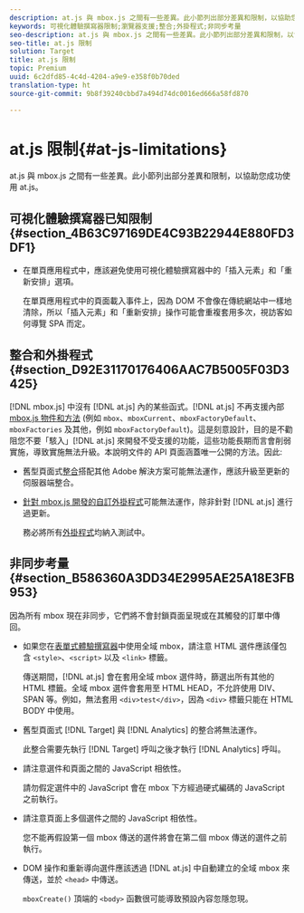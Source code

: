 ```yaml
---
description: at.js 與 mbox.js 之間有一些差異。此小節列出部分差異和限制，以協助您成功使用 at.js。
keywords: 可視化體驗撰寫器限制;瀏覽器支援;整合;外掛程式;非同步考量
seo-description: at.js 與 mbox.js 之間有一些差異。此小節列出部分差異和限制，以協助您成功使用 at.js。
seo-title: at.js 限制
solution: Target
title: at.js 限制
topic: Premium
uuid: 6c2dfd85-4c4d-4204-a9e9-e358f0b70ded
translation-type: ht
source-git-commit: 9b8f39240cbbd7a494d74dc0016ed666a58fd870

---
```



# at.js 限制{#at-js-limitations}

at.js 與 mbox.js 之間有一些差異。此小節列出部分差異和限制，以協助您成功使用 at.js。

## 可視化體驗撰寫器已知限制 {#section_4B63C97169DE4C93B22944E880FD3DF1}

* 在單頁應用程式中，應該避免使用可視化體驗撰寫器中的「插入元素」和「重新安排」選項。

   在單頁應用程式中的頁面載入事件上，因為 DOM 不會像在傳統網站中一樣地清除，所以「插入元素」和「重新安排」操作可能會重複套用多次，視訪客如何導覽 SPA 而定。

## 整合和外掛程式{#section_D92E31170176406AAC7B5005F03D3425}

[!DNL mbox.js] 中沒有 [!DNL at.js] 內的某些函式。[!DNL at.js] 不再支援內部 [mbox.js 物件和方法](../../../../c-target/c-visitor-profile/variables-profiles-parameters-methods.md#section_8C78059D15D9452F95636A5640188537) (例如 `mbox`、`mboxCurrent`、`mboxFactoryDefault`、`mboxFactories` 及其他，例如 `mboxFactoryDefault`)。這是刻意設計，目的是不勸阻您不要「駭入」[!DNL at.js] 來開發不受支援的功能，這些功能長期而言會削弱實施，導致實施無法升級。本說明文件的 API 頁面涵蓋唯一公開的方法。因此:

* 舊型頁面式[整合](../../../../c-implementing-target/c-implementing-target-for-client-side-web/c-how-atjs-works/target-atjs-integrations.md#concept_C100BC4F073C4B57A608B309D0157B39)搭配其他 Adobe 解決方案可能無法運作，應該升級至更新的伺服器端整合。
* [針對 mbox.js 開發的自訂外掛程式](../../../../c-implementing-target/c-implementing-target-for-client-side-web/t-mbox-download/c-target-atjs-implementation/target-atjs-plugins.md#concept_F5D4C0A4DACF41409CC42FDD93B13FAF)可能無法運作，除非針對 [!DNL at.js] 進行過更新。

   務必將所有[外掛程式](../../../../c-implementing-target/c-implementing-target-for-client-side-web/t-mbox-download/c-target-atjs-implementation/target-atjs-plugins.md#concept_F5D4C0A4DACF41409CC42FDD93B13FAF)均納入測試中。

## 非同步考量 {#section_B586360A3DD34E2995AE25A18E3FB953}

因為所有 mbox 現在非同步，它們將不會封鎖頁面呈現或在其觸發的訂單中傳回。

* 如果您在[表單式體驗撰寫器](../../../../c-experiences/experiences.md#section_3643394BD424463C8768F2907DEBCC22)中使用全域 mbox，請注意 HTML 選件應該僅包含 `<style>`、`<script>` 以及 `<link>` 標籤。

   傳送期間，[!DNL at.js] 會在套用全域 mbox 選件時，篩選出所有其他的 HTML 標籤。全域 mbox 選件會套用至 HTML HEAD，不允許使用 DIV、SPAN 等。例如，無法套用 `<div>test</div>`，因為 `<div>` 標籤只能在 HTML BODY 中使用。

* 舊型頁面式 [!DNL Target] 與 [!DNL Analytics] 的整合將無法運作。

   此整合需要先執行 [!DNL Target] 呼叫之後才執行 [!DNL Analytics] 呼叫。

* 請注意選件和頁面之間的 JavaScript 相依性。

   請勿假定選件中的 JavaScript 會在 mbox 下方經過硬式編碼的 JavaScript 之前執行。

* 請注意頁面上多個選件之間的 JavaScript 相依性。

   您不能再假設第一個 mbox 傳送的選件將會在第二個 mbox 傳送的選件之前執行。

* DOM 操作和重新導向選件應該透過 [!DNL at.js] 中自動建立的全域 mbox 來傳送，並於 `<head>` 中傳送。

   `mboxCreate()` 頂端的 `<body>` 函數很可能導致預設內容忽隱忽現。

